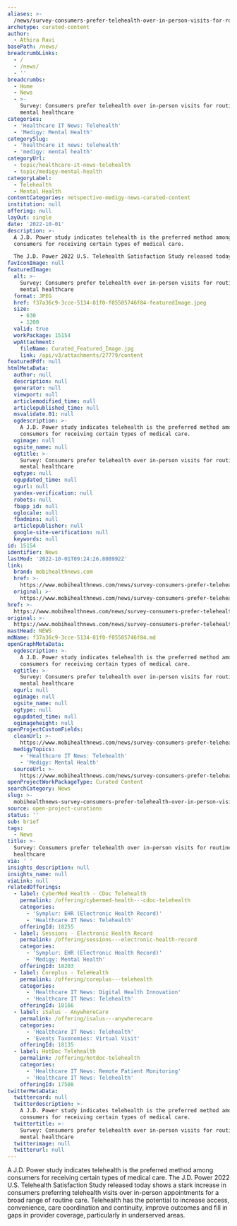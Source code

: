 ```yaml
---
aliases: >-
  /news/survey-consumers-prefer-telehealth-over-in-person-visits-for-routine-mental-healthcare
archetype: curated-content
author:
  - Athira Ravi
basePath: /news/
breadcrumbLinks:
  - /
  - /news/
  - ''
breadcrumbs:
  - Home
  - News
  - >-
    Survey: Consumers prefer telehealth over in-person visits for routine,
    mental healthcare
categories:
  - 'Healthcare IT News: Telehealth'
  - 'Medigy: Mental Health'
categorySlug:
  - 'healthcare it news: telehealth'
  - 'medigy: mental health'
categoryUrl:
  - topic/healthcare-it-news-telehealth
  - topic/medigy-mental-health
categoryLabel:
  - Telehealth
  - Mental Health
contentCategories: netspective-medigy-news-curated-content
institution: null
offering: null
layOut: single
date: '2022-10-01'
description: >-
  A J.D. Power study indicates telehealth is the preferred method among
  consumers for receiving certain types of medical care.

  The J.D. Power 2022 U.S. Telehealth Satisfaction Study released today shows
favIconImage: null
featuredImage:
  alt: >-
    Survey: Consumers prefer telehealth over in-person visits for routine,
    mental healthcare
  format: JPEG
  href: f37a36c9-3cce-5134-81f0-f05505746f84-featuredImage.jpeg
  size:
    - 630
    - 1200
  valid: true
  workPackage: 15154
  wpAttachment:
    fileName: Curated_Featured_Image.jpg
    link: /api/v3/attachments/27779/content
featuredPdf: null
htmlMetaData:
  author: null
  description: null
  generator: null
  viewport: null
  articlemodified_time: null
  articlepublished_time: null
  msvalidate.01: null
  ogdescription: >-
    A J.D. Power study indicates telehealth is the preferred method among
    consumers for receiving certain types of medical care.
  ogimage: null
  ogsite_name: null
  ogtitle: >-
    Survey: Consumers prefer telehealth over in-person visits for routine,
    mental healthcare
  ogtype: null
  ogupdated_time: null
  ogurl: null
  yandex-verification: null
  robots: null
  fbapp_id: null
  oglocale: null
  fbadmins: null
  articlepublisher: null
  google-site-verification: null
  keywords: null
id: 15154
identifier: News
lastMod: '2022-10-01T09:24:26.808992Z'
link:
  brand: mobihealthnews.com
  href: >-
    https://www.mobihealthnews.com/news/survey-consumers-prefer-telehealth-over-person-visits-routine-mental-healthcare
  original: >-
    https://www.mobihealthnews.com/news/survey-consumers-prefer-telehealth-over-person-visits-routine-mental-healthcare
href: >-
  https://www.mobihealthnews.com/news/survey-consumers-prefer-telehealth-over-person-visits-routine-mental-healthcare
original: >-
  https://www.mobihealthnews.com/news/survey-consumers-prefer-telehealth-over-person-visits-routine-mental-healthcare
mastHead: NEWS
mdName: f37a36c9-3cce-5134-81f0-f05505746f84.md
openGraphMetaData:
  ogdescription: >-
    A J.D. Power study indicates telehealth is the preferred method among
    consumers for receiving certain types of medical care.
  ogtitle: >-
    Survey: Consumers prefer telehealth over in-person visits for routine,
    mental healthcare
  ogurl: null
  ogimage: null
  ogsite_name: null
  ogtype: null
  ogupdated_time: null
  ogimageheight: null
openProjectCustomFields:
  cleanUrl: >-
    https://www.mobihealthnews.com/news/survey-consumers-prefer-telehealth-over-person-visits-routine-mental-healthcare
  medigyTopics:
    - 'Healthcare IT News: Telehealth'
    - 'Medigy: Mental Health'
  sourceUrl: >-
    https://www.mobihealthnews.com/news/survey-consumers-prefer-telehealth-over-person-visits-routine-mental-healthcare
openProjectWorkPackageType: Curated Content
searchCategory: News
slug: >-
  mobihealthnews-survey-consumers-prefer-telehealth-over-in-person-visits-for-routine-mental-healthcare
source: open-project-curations
status: ''
sub: brief
tags:
  - News
title: >-
  Survey: Consumers prefer telehealth over in-person visits for routine, mental
  healthcare
via: ' '
insights_description: null
insights_name: null
viaLink: null
relatedOfferings:
  - label: CyberMed Health - CDoc Telehealth
    permalink: /offering/cybermed-health---cdoc-telehealth
    categories:
      - 'Symplur: EHR (Electronic Health Record)'
      - 'Healthcare IT News: Telehealth'
    offeringId: 18255
  - label: Sessions - Electronic Health Record
    permalink: /offering/sessions---electronic-health-record
    categories:
      - 'Symplur: EHR (Electronic Health Record)'
      - 'Medigy: Mental Health'
    offeringId: 18203
  - label: Coreplus - TeleHealth
    permalink: /offering/coreplus---telehealth
    categories:
      - 'Healthcare IT News: Digital Health Innovation'
      - 'Healthcare IT News: Telehealth'
    offeringId: 18166
  - label: iSalus - AnywhereCare
    permalink: /offering/isalus---anywherecare
    categories:
      - 'Healthcare IT News: Telehealth'
      - 'Events Taxonomies: Virtual Visit'
    offeringId: 18135
  - label: HotDoc Telehealth
    permalink: /offering/hotdoc-telehealth
    categories:
      - 'Healthcare IT News: Remote Patient Monitoring'
      - 'Healthcare IT News: Telehealth'
    offeringId: 17508
twitterMetaData:
  twittercard: null
  twitterdescription: >-
    A J.D. Power study indicates telehealth is the preferred method among
    consumers for receiving certain types of medical care.
  twittertitle: >-
    Survey: Consumers prefer telehealth over in-person visits for routine,
    mental healthcare
  twitterimage: null
  twitterurl: null
---
```

<p>A J.D. Power study indicates telehealth is the preferred method among consumers for receiving certain types of medical care.
The J.D. Power 2022 U.S. Telehealth Satisfaction Study released today shows a stark increase in consumers preferring telehealth visits over in-person appointments for a broad range of routine care.
Telehealth has the potential to increase access, convenience, care coordination and continuity, improve outcomes and fill in gaps in provider coverage, particularly in underserved areas.</p>